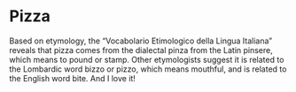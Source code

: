 # Pizza

Based on etymology, the “Vocabolario Etimologico della Lingua Italiana” reveals that pizza comes from the dialectal pinza from the Latin pinsere, which means to pound or stamp. Other etymologists suggest it is related to the Lombardic word bizzo or pizzo, which means mouthful, and is related to the English word bite.
And I love it!